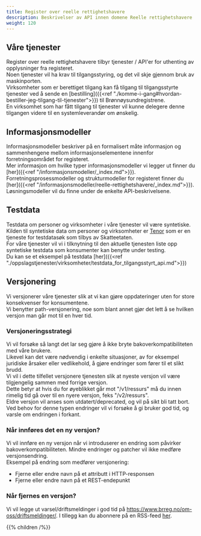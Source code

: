 ```yaml
---
title: Register over reelle rettighetshavere
description: Beskrivelser av API innen domene Reelle rettighetshavere
weight: 120
---
```


## Våre tjenester ## 
Register over reelle rettighetshavere tilbyr tjenester / API'er for uthenting av opplysninger fra registeret.  
Noen tjenester vil ha krav til tilgangsstyring, og det vil skje gjennom bruk av maskinporten.  
Virksomheter som er berettiget tilgang kan få tilgang til tilgangsstyrte tjenester ved å sende en [bestilling]({{<ref "./komme-i-gang#hvordan-bestiller-jeg-tilgang-til-tjenester">}}) til Brønnøysundregistrene.  
En virksomhet som har fått tilgang til tjenester vil kunne delegere denne tilgangen videre til en systemleverandør om ønskelig.

## Informasjonsmodeller ##
Informasjonsmodeller beskriver på en formalisert måte informasjon og sammenhengene mellom informasjonselementene innenfor forretningsområdet for registeret.  
Mer informasjon om hvilke typer informasjonsmodeller vi legger ut finner du [her]({{<ref "/informasjonsmodeller/_index.md">}}).  
Forretningsprosessmodeller og strukturmodeller for registeret finner du [her]({{<ref "/informasjonsmodeller/reelle-rettighetshavere/_index.md">}}).  
Løsningsmodeller vil du finne under de enkelte API-beskrivelsene.

## Testdata ##
Testdata om personer og virksomheter i våre tjenester vil være syntetiske.
Kilden til syntetiske data om personer og virksomheter er [Tenor](https://www.skatteetaten.no/skjema/testdata/) som er en tjeneste for testdatasøk som tilbys av Skatteetaten.  
For våre tjenester vil vi i tilknytning til den aktuelle tjenesten liste opp syntetiske testdata som konsumenter kan benytte under testing.  
Du kan se et eksempel på testdata [her]({{<ref "./oppslagstjenester/virksomheter/testdata_for_tilgangsstyrt_api.md">}})

## Versjonering
Vi versjonerer våre tjenester slik at vi kan gjøre oppdateringer uten for store konsekvenser for konsumentene.  
Vi benytter path-versjonering, noe som blant annet gjør det lett å se hvilken versjon man går mot til en hver tid.

### Versjoneringsstrategi
Vi vil forsøke så langt det lar seg gjøre å ikke bryte bakoverkompatibiliteten med våre brukere.  
Likevel kan det være nødvendig i enkelte situasjoner, av for eksempel juridiske årsaker eller vedlikehold, å gjøre endringer som fører til et slikt brudd.  
Vi vil i dette tilfellet versjonere tjenesten slik at nyeste versjon vil være tilgjengelig sammen med forrige versjon.  
Dette betyr at hvis du for øyeblikket går mot "/v1/ressurs" må du innen rimelig tid gå over til en nyere versjon, feks "/v2/ressurs".  
Eldre versjon vil anses som utdatert/deprecated, og vil på sikt bli tatt bort.  
Ved behov for denne typen endringer vil vi forsøke å gi bruker god tid, og varsle om endringen i forkant.

### Når innføres det en ny versjon?
Vi vil innføre en ny versjon når vi introduserer en endring som påvirker bakoverkompatibiliteten. Mindre endringer og patcher vil ikke medføre versjonsendring.  
Eksempel på endring som medfører versjonering:
* Fjerne eller endre navn på et attributt i HTTP-responsen
* Fjerne eller endre navn på et REST-endepunkt

### Når fjernes en versjon?
Vi vil legge ut varsel/driftsmeldinger i god tid på https://www.brreg.no/om-oss/driftsmeldinger/. I tillegg kan du abonnere på en RSS-feed [her](https://www.brreg.no/produkter-og-tjenester/rss-feed/).

{{% children /%}}

